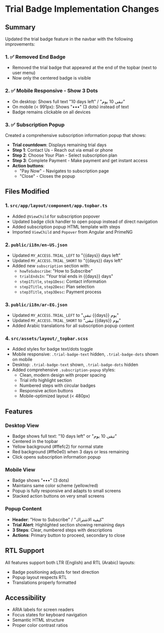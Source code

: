 # Trial Badge Implementation Changes

## Summary
Updated the trial badge feature in the navbar with the following improvements:

### 1. ✅ Removed End Badge
- Removed the trial badge that appeared at the end of the topbar (next to user menu)
- Now only the centered badge is visible

### 2. ✅ Mobile Responsive - Show 3 Dots
- On desktop: Shows full text "10 days left" / "تبقى 10 يوم"
- On mobile (< 991px): Shows "•••" (3 dots) instead of text
- Badge remains clickable on all devices

### 3. ✅ Subscription Popup
Created a comprehensive subscription information popup that shows:
- **Trial countdown**: Displays remaining trial days
- **Step 1**: Contact Us - Reach out via email or phone
- **Step 2**: Choose Your Plan - Select subscription plan
- **Step 3**: Complete Payment - Make payment and get instant access
- **Action buttons**: 
  - "Pay Now" - Navigates to subscription page
  - "Close" - Closes the popup

## Files Modified

### 1. `src/app/layout/component/app.topbar.ts`
- Added `@ViewChild` for subscription popover
- Updated badge click handler to open popup instead of direct navigation
- Added subscription popup HTML template with steps
- Imported `ViewChild` and `Popover` from Angular and PrimeNG

### 2. `public/i18n/en-US.json`
- Updated `MY_ACCESS.TRIAL_LEFT` to "{{days}} days left"
- Updated `MY_ACCESS.TRIAL_SHORT` to "{{days}} days left"
- Added new `subscription` section with:
  - `howToSubscribe`: "How to Subscribe"
  - `trialEndsIn`: "Your trial ends in {{days}} days"
  - `step1Title`, `step1Desc`: Contact information
  - `step2Title`, `step2Desc`: Plan selection
  - `step3Title`, `step3Desc`: Payment process

### 3. `public/i18n/ar-EG.json`
- Updated `MY_ACCESS.TRIAL_LEFT` to "تبقى {{days}} يوم"
- Updated `MY_ACCESS.TRIAL_SHORT` to "تبقى {{days}} يوم"
- Added Arabic translations for all subscription popup content

### 4. `src/assets/layout/_topbar.scss`
- Added styles for badge text/dots toggle
- Mobile responsive: `.trial-badge-text` hidden, `.trial-badge-dots` shown on mobile
- Desktop: `.trial-badge-text` shown, `.trial-badge-dots` hidden
- Added comprehensive `.subscription-popup` styles:
  - Clean, modern design with proper spacing
  - Trial info highlight section
  - Numbered steps with circular badges
  - Responsive action buttons
  - Mobile-optimized layout (< 480px)

## Features

### Desktop View
- Badge shows full text: "10 days left" or "تبقى 10 يوم"
- Centered in the topbar
- Yellow background (#ffefc2) for normal state
- Red background (#ffe0e0) when 3 days or less remaining
- Click opens subscription information popup

### Mobile View
- Badge shows "•••" (3 dots)
- Maintains same color scheme (yellow/red)
- Popup is fully responsive and adapts to small screens
- Stacked action buttons on very small screens

### Popup Content
- **Header**: "How to Subscribe" / "كيفية الاشتراك"
- **Trial Alert**: Highlighted section showing remaining days
- **3 Steps**: Clear, numbered steps with descriptions
- **Actions**: Primary button to proceed, secondary to close

## RTL Support
All features support both LTR (English) and RTL (Arabic) layouts:
- Badge positioning adjusts for text direction
- Popup layout respects RTL
- Translations properly formatted

## Accessibility
- ARIA labels for screen readers
- Focus states for keyboard navigation
- Semantic HTML structure
- Proper color contrast ratios
